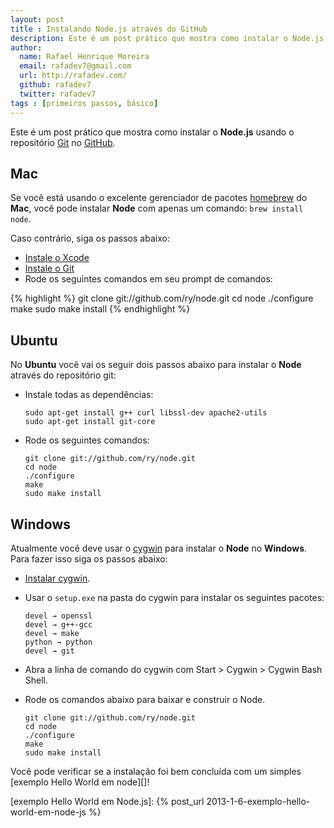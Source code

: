 ```yaml
---
layout: post
title : Instalando Node.js através do GitHub
description: Este é um post prático que mostra como instalar o Node.js via repositório GitHub.
author:
  name: Rafael Henrique Moreira
  email: rafadev7@gmail.com
  url: http://rafadev.com/
  github: rafadev7
  twitter: rafadev7
tags : [primeiros passos, básico]
---
```

Este é um post prático que mostra como instalar o **Node.js** usando o repositório [Git][] no [GitHub][].

## Mac

Se você está usando o excelente gerenciador de pacotes [homebrew][] do **Mac**, você pode instalar **Node** com apenas um comando: <code>brew install node</code>.

Caso contrário, siga os passos abaixo:
- [Instale o Xcode][]
- [Instale o Git][]
- Rode os seguintes comandos em seu prompt de comandos:

{% highlight %}
git clone git://github.com/ry/node.git
cd node
./configure
make
sudo make install
{% endhighlight %}

## Ubuntu

No **Ubuntu** você vai os seguir dois passos abaixo para instalar o **Node** através do repositório git:

- Instale todas as dependências:

      sudo apt-get install g++ curl libssl-dev apache2-utils
      sudo apt-get install git-core

- Rode os seguintes  comandos:

      git clone git://github.com/ry/node.git
      cd node
      ./configure
      make
      sudo make install

## Windows

Atualmente você deve usar o [cygwin][] para instalar o **Node** no **Windows**. Para fazer isso siga os passos abaixo:

- [Instalar cygwin][].
- Usar o <code>setup.exe</code> na pasta do cygwin para instalar os seguintes pacotes:

      devel → openssl
      devel → g++-gcc
      devel → make
      python → python
      devel → git

- Abra a linha de comando do cygwin com Start > Cygwin > Cygwin Bash Shell.
- Rode os comandos abaixo para baixar e construir o Node.

      git clone git://github.com/ry/node.git
      cd node
      ./configure
      make
      sudo make install


Você pode verificar se a instalação foi bem concluída com um simples [exemplo Hello World em node][]!

[Git]: http://git-scm.com/
[GitHub]: https://github.com/
[homebrew]: https://github.com/mxcl/homebrew
[cygwin]: http://www.cygwin.com/
[Instale o Xcode]: https://developer.apple.com/xcode/
[Instale o Git]: http://help.github.com/mac-git-installation/
[Instalar cygwin]: http://www.mcclean-cooper.com/valentino/cygwin_install/
[exemplo Hello World em Node.js]: {% post_url 2013-1-6-exemplo-hello-world-em-node-js %}